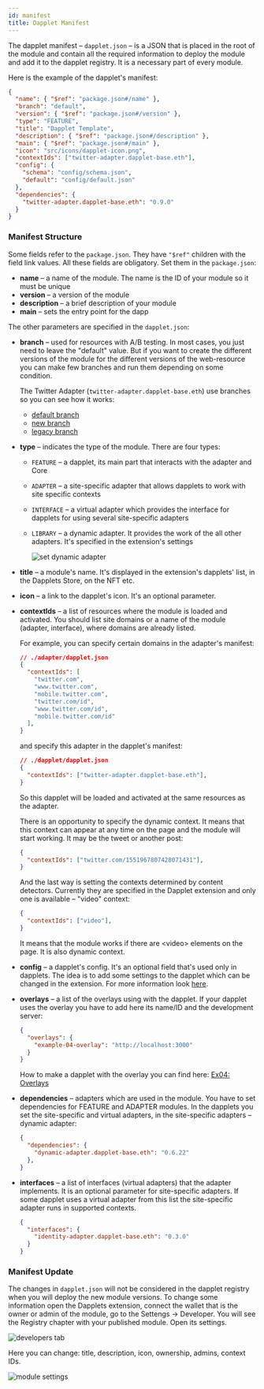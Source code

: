 ```yaml
---
id: manifest
title: Dapplet Manifest
---
```


The dapplet manifest – `dapplet.json` – is a JSON that is placed in the root of the module and contain all the required information to deploy the module and add it to the dapplet registry. It is a necessary part of every module.

Here is the example of the dapplet's manifest:

```json
{
  "name": { "$ref": "package.json#/name" },
  "branch": "default",
  "version": { "$ref": "package.json#/version" },
  "type": "FEATURE",
  "title": "Dapplet Template",
  "description": { "$ref": "package.json#/description" },
  "main": { "$ref": "package.json#/main" },
  "icon": "src/icons/dapplet-icon.png",
  "contextIds": ["twitter-adapter.dapplet-base.eth"],
  "config": {
    "schema": "config/schema.json",
    "default": "config/default.json"
  },
  "dependencies": {
    "twitter-adapter.dapplet-base.eth": "0.9.0"
  }
}
```

### Manifest Structure

Some fields refer to the `package.json`. They have `"$ref"` children with the field link values. All these fields are obligatory. Set them in the `package.json`:

- **name** – a name of the module. The name is the ID of your module so it must be unique
- **version** – a version of the module
- **description** – a brief description of your module
- **main** – sets the entry point for the dapp

The other parameters are specified in the `dapplet.json`:

- **branch** – used for resources with A/B testing. In most cases, you just need to leave the "default" value.
But if you want to create the different versions of the module for the different versions of the web-resource you can make few branches and run them depending on some condition.

  The Twitter Adapter (`twitter-adapter.dapplet-base.eth`) use branches so you can see how it works:

  - [default branch](https://github.com/dapplets/dapplet-modules/tree/master/packages/twitter-adapter)
  - [new branch](https://github.com/dapplets/dapplet-modules/tree/master/packages/twitter-adapter-new)
  - [legacy branch](https://github.com/dapplets/dapplet-modules/tree/master/packages/twitter-adapter-legacy)

- **type** – indicates the type of the module. There are four types:
  - `FEATURE` – a dapplet, its main part that interacts with the adapter and Core
  - `ADAPTER` – a site-specific adapter that allows dapplets to work with site specific contexts
  - `INTERFACE` – a virtual adapter which provides the interface for dapplets for using several site-specific adapters
  - `LIBRARY` – a dynamic adapter. It provides the work of the all other adapters. It's specified in the extension's settings

    ![set dynamic adapter](/img/manif_03.jpg)

- **title** – a module's name. It's displayed in the extension's dapplets' list, in the Dapplets Store, on the NFT etc.
- **icon** – a link to the dapplet's icon. It's an optional parameter.
- **contextIds** – a list of resources where the module is loaded and activated. You should list site domains or a name of the module (adapter, interface), where domains are already listed.

  For example, you can specify certain domains in the adapter's manifest:

  ```json
  // ./adapter/dapplet.json
  {
    "contextIds": [
      "twitter.com",
      "www.twitter.com",
      "mobile.twitter.com",
      "twitter.com/id",
      "www.twitter.com/id",
      "mobile.twitter.com/id"
    ],
  }
  ```

  and specify this adapter in the dapplet's manifest:

  ```json
  // ./dapplet/dapplet.json
  {
    "contextIds": ["twitter-adapter.dapplet-base.eth"],
  }
  ```

  So this dapplet will be loaded and activated at the same resources as the adapter.

  There is an opportunity to specify the dynamic context. It means that this context can appear at any time on the page and the module will start working. It may be the tweet or another post:

  ```json
  {
    "contextIds": ["twitter.com/1551967807428071431"],
  }
  ```

  And the last way is setting the contexts determined by content detectors. Currently they are specified in the Dapplet extension and only one is available – "video" context:

  ```json
  {
    "contextIds": ["video"],
  }
  ```

  It means that the module works if there are <video\> elements on the page. It is also dynamic context.

- **config** – a dapplet's config. It's an optional field that's used only in dapplets.
The idea is to add some settings to the dapplet which can be changed in the extension.
For more information look [here](./#).

- **overlays** – a list of the overlays using with the dapplet. If your dapplet uses the overlay you have to add here its name/ID and the development server:

  ```json
  {
    "overlays": {
      "example-04-overlay": "http://localhost:3000"
    }
  }
  ```

  How to make a dapplet with the overlay you can find here: [Ex04: Overlays](/docs/overlays)

- **dependencies** – adapters which are used in the module. You have to set dependencies for FEATURE and ADAPTER modules.
In the dapplets you set the site-specific and virtual adapters, in the site-specific adapters – dynamic adapter:

  ```json
  {
    "dependencies": {
      "dynamic-adapter.dapplet-base.eth": "0.6.22"
    },
  }
  ```

- **interfaces** – a list of interfaces (virtual adapters) that the adapter implements.
It is an optional parameter for site-specific adapters.
If some dapplet uses a virtual adapter from this list the site-specific adapter runs in supported contexts.

  ```json
  {
    "interfaces": {
      "identity-adapter.dapplet-base.eth": "0.3.0"
    }
  }
  ```

### Manifest Update

The changes in `dapplet.json` will not be considered in the dapplet registry when you will deploy the new module versions.
To change some information open the Dapplets extension, connect the wallet that is the owner or admin of the module, go to the Settengs -> Developer. You will see the Registry chapter with your published module. Open its settings.

![developers tab](/img/manif_01.jpg)

Here you can change: title, description, icon, ownership, admins, context IDs.

![module settings](/img/manif_02.jpg)
